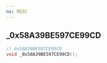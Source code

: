 ```yaml
---
ns: MISC
---
```

## _0x58A39BE597CE99CD

```c
// 0x58A39BE597CE99CD
void _0x58A39BE597CE99CD();
```


